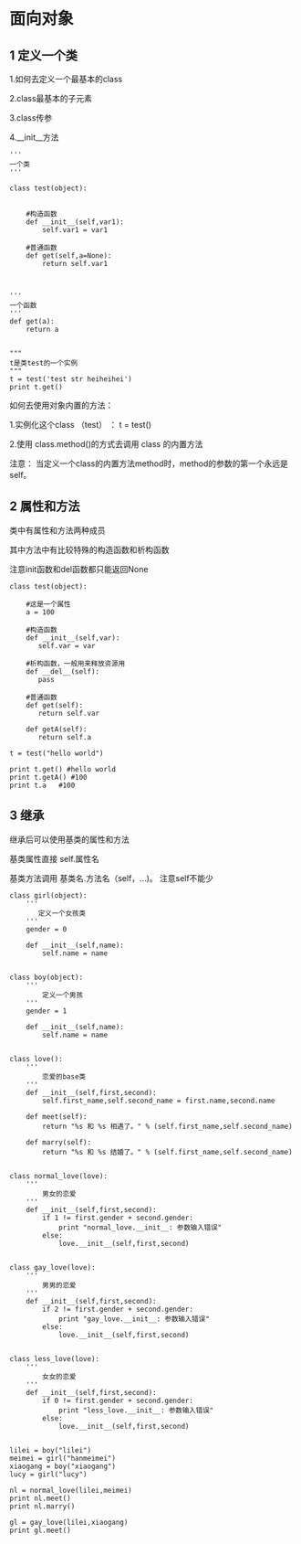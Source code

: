 
#  面向对象

## 1 定义一个类 ##

1.如何去定义一个最基本的class

2.class最基本的子元素

3.class传参

4.__init__方法



	'''
	一个类
	'''	
	
	class test(object):
	
	 
		#构造函数
		def __init__(self,var1):
			self.var1 = var1
	
		#普通函数
		def get(self,a=None):
			return self.var1
	
	
	
	'''
	一个函数
	'''
	def get(a):
		return a
	
	
	"""
	t是类test的一个实例
	"""
	t = test('test str heiheihei')
	print t.get()


 
如何去使用对象内置的方法：

1.实例化这个class （test） ： t = test()

2.使用 class.method()的方式去调用 class 的内置方法

注意： 当定义一个class的内置方法method时，method的参数的第一个永远是self。

 
## 2 属性和方法  ##

类中有属性和方法两种成员

其中方法中有比较特殊的构造函数和析构函数

注意init函数和del函数都只能返回None



	class test(object):
	 
	    #这是一个属性
	    a = 100                    
	   
	    #构造函数
	    def __init__(self,var):
	       self.var = var
	            
	    #析构函数，一般用来释放资源用
	    def __del__(self):                                          
	       pass
	 
	    #普通函数
	    def get(self):
	       return self.var
	 
	    def getA(self):
	       return self.a
	 
	t = test("hello world")
 
	print t.get() #hello world
	print t.getA() #100
	print t.a   #100


## 3 继承 ##

继承后可以使用基类的属性和方法

基类属性直接 self.属性名

基类方法调用 基类名.方法名（self，...)。 注意self不能少

	
	class girl(object):
	    '''
	       定义一个女孩类
	    '''
	    gender = 0
	
	    def __init__(self,name):
	        self.name = name
	    
	
	class boy(object):
	    '''
	        定义一个男孩
	    '''
	    gender = 1
	
	    def __init__(self,name):
	        self.name = name
	
	
	class love():
	    '''
	        恋爱的base类
	    '''
	    def __init__(self,first,second):
	        self.first_name,self.second_name = first.name,second.name
	
	    def meet(self):
	        return "%s 和 %s 相遇了。" % (self.first_name,self.second_name)
	
	    def marry(self):
	        return "%s 和 %s 结婚了。" % (self.first_name,self.second_name)
	
	
	class normal_love(love):
	    '''
	        男女的恋爱
	    '''
	    def __init__(self,first,second):
	        if 1 != first.gender + second.gender:
	            print "normal_love.__init__: 参数输入错误"
	        else:
	            love.__init__(self,first,second)
	
	
	class gay_love(love):
	    '''
	        男男的恋爱
	    '''
	    def __init__(self,first,second):
	        if 2 != first.gender + second.gender:
	            print "gay_love.__init__: 参数输入错误"
	        else:
	            love.__init__(self,first,second)
	
	
	class less_love(love):
	    '''
	        女女的恋爱
	    '''
	    def __init__(self,first,second):
	        if 0 != first.gender + second.gender:
	            print "less_love.__init__: 参数输入错误"
	        else:
	            love.__init__(self,first,second)
	
	
	lilei = boy("lilei")
	meimei = girl("hanmeimei")
	xiaogang = boy("xiaogang")
	lucy = girl("lucy")
	
	nl = normal_love(lilei,meimei)
	print nl.meet()
	print nl.marry()
	
	gl = gay_love(lilei,xiaogang)
	print gl.meet()